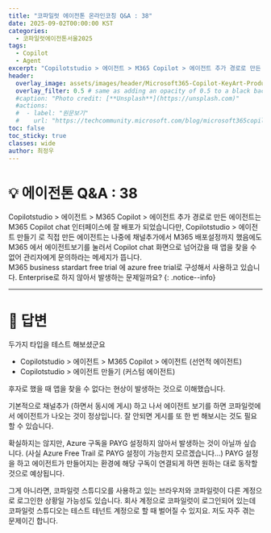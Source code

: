 ```yaml
---
title: "코파일럿 에이전톤 온라인코칭 Q&A : 38"
date: 2025-09-02T00:00:00 KST
categories:
  - 코파일럿에이전톤서울2025
tags:
  - Copilot
  - Agent
excerpt: "Copilotstudio > 에이전트 > M365 Copilot > 에이전트 추가 경로로 만든 에이전트는 M365 Copilot chat 인터페이스에 잘 배포가 되었습니다만, Copilotstudio > 에이전트 만들기 로 직접 만든 에이전트는 나중에 채널추가에서 M365 배포설정까지 했음에도 M365 에서 에이전트보기를 눌러서 Copilot chat 화면으로 넘어갔을 때 앱을 찾을 수 없어 관리자에게 문의하라는 메세지가 뜹니다. M365 business stardart free trial 에 azure free trial로 구성해서 사용하고 있습니다. Enterprise로 하지 않아서 발생하는 문제일까요? "
header:
  overlay_image: assets/images/header/Microsoft365-Copilot-KeyArt-Productivity-6K-01.png
  overlay_filter: 0.5 # same as adding an opacity of 0.5 to a black background
  #caption: "Photo credit: [**Unsplash**](https://unsplash.com)"
  #actions:
  #  - label: "원문보기"
  #    url: "https://techcommunity.microsoft.com/blog/microsoft365copilotblog/what%E2%80%99s-new-in-microsoft-365-copilot--july-2025/4438253"
toc: false
toc_sticky: true
classes: wide
author: 최정우
---
```


# 💡 에이전톤 Q&A : 38

Copilotstudio > 에이전트 > M365 Copilot > 에이전트 추가 경로로 만든 에이전트는 M365 Copilot chat 인터페이스에 잘 배포가 되었습니다만, Copilotstudio > 에이전트 만들기 로 직접 만든 에이전트는 나중에 채널추가에서 M365 배포설정까지 했음에도 M365 에서 에이전트보기를 눌러서 Copilot chat 화면으로 넘어갔을 때 앱을 찾을 수 없어 관리자에게 문의하라는 메세지가 뜹니다.   
M365 business stardart free trial 에 azure free trial로 구성해서 사용하고 있습니다. Enterprise로 하지 않아서 발생하는 문제일까요? 
{: .notice--info}

---

# 📝 답변

두가지 타입을 테스트 해보셨군요

- Copilotstudio > 에이전트 > M365 Copilot > 에이전트 (선언적 에이전트)
- Copilotstudio > 에이전트 만들기 (커스텀 에이전트)

후자로 했을 때 앱을 찾을 수 없다는 현상이 발생하는 것으로 이해했습니다.

기본적으로 채널추가 (하면서 동시에 게시) 하고 나서 에이전트 보기를 하면 코파일럿에서 에이전트가 나오는 것이 정상입니다. 잘 안되면 게시를 또 한 번 해보시는 것도 필요할 수 있습니다.

확실하지는 않지만, Azure 구독을 PAYG 설정하지 않아서 발생하는 것이 아닐까 싶습니다. (사실 Azure Free Trail 로 PAYG 설정이 가능한지 모르겠습니다...) PAYG 설정을 하고 에이전트가 만들어지는 환경에 해당 구독이 연결되게 하면 원하는 대로 동작할 것으로 예상됩니다.

그게 아니라면,  코파일럿 스튜디오를 사용하고 있는 브라우저와 코파일럿이 다른 계정으로 로그인한 상황일 가능성도 있습니다. 회사 계정으로 코파일럿이 로그인되어 있는데 코파일럿 스튜디오는 테스트 테넌트 계정으로 할 때 벌어질 수 있지요. 저도 자주 겪는 문제이긴 합니다.


